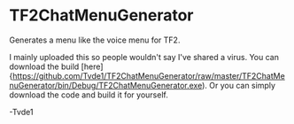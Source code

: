 # TF2ChatMenuGenerator
Generates a menu like the voice menu for TF2.

I mainly uploaded this so people wouldn't say I've shared a virus. 
You can download the build [here]{https://github.com/Tvde1/TF2ChatMenuGenerator/raw/master/TF2ChatMenuGenerator/bin/Debug/TF2ChatMenuGenerator.exe). Or you can simply download the code and build it for yourself.

-Tvde1
